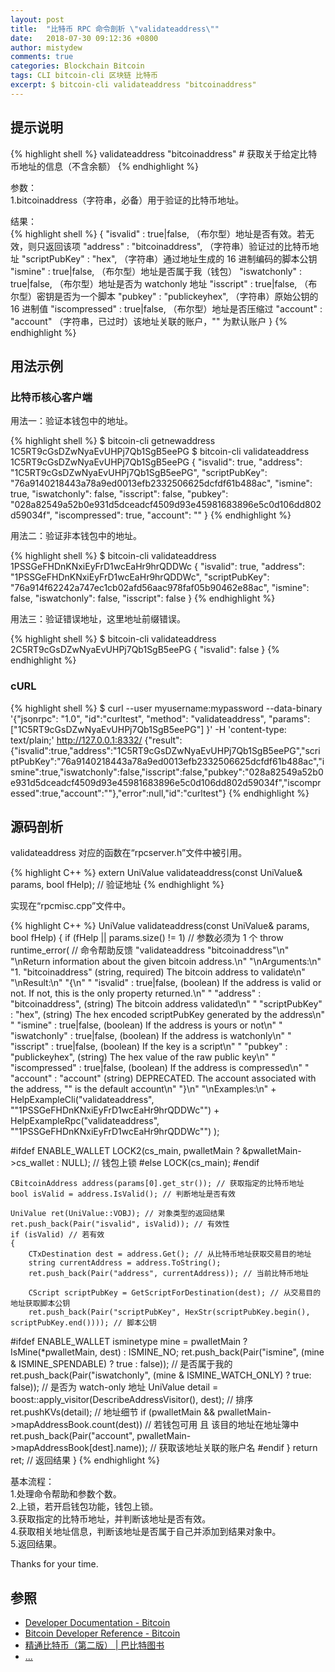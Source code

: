 ```yaml
---
layout: post
title:  "比特币 RPC 命令剖析 \"validateaddress\""
date:   2018-07-30 09:12:36 +0800
author: mistydew
comments: true
categories: Blockchain Bitcoin
tags: CLI bitcoin-cli 区块链 比特币
excerpt: $ bitcoin-cli validateaddress "bitcoinaddress"
---
```

## 提示说明

{% highlight shell %}
validateaddress "bitcoinaddress" # 获取关于给定比特币地址的信息（不含余额）
{% endhighlight %}

参数：<br>
1.bitcoinaddress（字符串，必备）用于验证的比特币地址。

结果：<br>
{% highlight shell %}
{
  "isvalid" : true|false,       （布尔型）地址是否有效。若无效，则只返回该项
  "address" : "bitcoinaddress", （字符串）验证过的比特币地址
  "scriptPubKey" : "hex",       （字符串）通过地址生成的 16 进制编码的脚本公钥
  "ismine" : true|false,        （布尔型）地址是否属于我（钱包）
  "iswatchonly" : true|false,   （布尔型）地址是否为 watchonly 地址
  "isscript" : true|false,      （布尔型）密钥是否为一个脚本
  "pubkey" : "publickeyhex",    （字符串）原始公钥的 16 进制值
  "iscompressed" : true|false,  （布尔型）地址是否压缩过
  "account" : "account"         （字符串，已过时）该地址关联的账户，"" 为默认账户
}
{% endhighlight %}

## 用法示例

### 比特币核心客户端

用法一：验证本钱包中的地址。

{% highlight shell %}
$ bitcoin-cli getnewaddress
1C5RT9cGsDZwNyaEvUHPj7Qb1SgB5eePG
$ bitcoin-cli validateaddress 1C5RT9cGsDZwNyaEvUHPj7Qb1SgB5eePG
{
  "isvalid": true,
  "address": "1C5RT9cGsDZwNyaEvUHPj7Qb1SgB5eePG",
  "scriptPubKey": "76a9140218443a78a9ed0013efb2332506625dcfdf61b488ac",
  "ismine": true,
  "iswatchonly": false,
  "isscript": false,
  "pubkey": "028a82549a52b0e931d5dceadcf4509d93e45981683896e5c0d106dd802d59034f",
  "iscompressed": true,
  "account": ""
}
{% endhighlight %}

用法二：验证非本钱包中的地址。

{% highlight shell %}
$ bitcoin-cli validateaddress 1PSSGeFHDnKNxiEyFrD1wcEaHr9hrQDDWc
{
  "isvalid": true,
  "address": "1PSSGeFHDnKNxiEyFrD1wcEaHr9hrQDDWc",
  "scriptPubKey": "76a914f62242a747ec1cb02afd56aac978faf05b90462e88ac",
  "ismine": false,
  "iswatchonly": false,
  "isscript": false
}
{% endhighlight %}

用法三：验证错误地址，这里地址前缀错误。

{% highlight shell %}
$ bitcoin-cli validateaddress 2C5RT9cGsDZwNyaEvUHPj7Qb1SgB5eePG
{
  "isvalid": false
}
{% endhighlight %}

### cURL

{% highlight shell %}
$ curl --user myusername:mypassword --data-binary '{"jsonrpc": "1.0", "id":"curltest", "method": "validateaddress", "params": ["1C5RT9cGsDZwNyaEvUHPj7Qb1SgB5eePG"] }' -H 'content-type: text/plain;' http://127.0.0.1:8332/
{"result":{"isvalid":true,"address":"1C5RT9cGsDZwNyaEvUHPj7Qb1SgB5eePG","scriptPubKey":"76a9140218443a78a9ed0013efb2332506625dcfdf61b488ac","ismine":true,"iswatchonly":false,"isscript":false,"pubkey":"028a82549a52b0e931d5dceadcf4509d93e45981683896e5c0d106dd802d59034f","iscompressed":true,"account":""},"error":null,"id":"curltest"}
{% endhighlight %}

## 源码剖析
validateaddress 对应的函数在“rpcserver.h”文件中被引用。

{% highlight C++ %}
extern UniValue validateaddress(const UniValue& params, bool fHelp); // 验证地址
{% endhighlight %}

实现在“rpcmisc.cpp”文件中。

{% highlight C++ %}
UniValue validateaddress(const UniValue& params, bool fHelp)
{
    if (fHelp || params.size() != 1) // 参数必须为 1 个
        throw runtime_error( // 命令帮助反馈
            "validateaddress \"bitcoinaddress\"\n"
            "\nReturn information about the given bitcoin address.\n"
            "\nArguments:\n"
            "1. \"bitcoinaddress\"     (string, required) The bitcoin address to validate\n"
            "\nResult:\n"
            "{\n"
            "  \"isvalid\" : true|false,       (boolean) If the address is valid or not. If not, this is the only property returned.\n"
            "  \"address\" : \"bitcoinaddress\", (string) The bitcoin address validated\n"
            "  \"scriptPubKey\" : \"hex\",       (string) The hex encoded scriptPubKey generated by the address\n"
            "  \"ismine\" : true|false,        (boolean) If the address is yours or not\n"
            "  \"iswatchonly\" : true|false,   (boolean) If the address is watchonly\n"
            "  \"isscript\" : true|false,      (boolean) If the key is a script\n"
            "  \"pubkey\" : \"publickeyhex\",    (string) The hex value of the raw public key\n"
            "  \"iscompressed\" : true|false,  (boolean) If the address is compressed\n"
            "  \"account\" : \"account\"         (string) DEPRECATED. The account associated with the address, \"\" is the default account\n"
            "}\n"
            "\nExamples:\n"
            + HelpExampleCli("validateaddress", "\"1PSSGeFHDnKNxiEyFrD1wcEaHr9hrQDDWc\"")
            + HelpExampleRpc("validateaddress", "\"1PSSGeFHDnKNxiEyFrD1wcEaHr9hrQDDWc\"")
        );

#ifdef ENABLE_WALLET
    LOCK2(cs_main, pwalletMain ? &pwalletMain->cs_wallet : NULL); // 钱包上锁
#else
    LOCK(cs_main);
#endif

    CBitcoinAddress address(params[0].get_str()); // 获取指定的比特币地址
    bool isValid = address.IsValid(); // 判断地址是否有效

    UniValue ret(UniValue::VOBJ); // 对象类型的返回结果
    ret.push_back(Pair("isvalid", isValid)); // 有效性
    if (isValid) // 若有效
    {
        CTxDestination dest = address.Get(); // 从比特币地址获取交易目的地址
        string currentAddress = address.ToString();
        ret.push_back(Pair("address", currentAddress)); // 当前比特币地址

        CScript scriptPubKey = GetScriptForDestination(dest); // 从交易目的地址获取脚本公钥
        ret.push_back(Pair("scriptPubKey", HexStr(scriptPubKey.begin(), scriptPubKey.end()))); // 脚本公钥

#ifdef ENABLE_WALLET
        isminetype mine = pwalletMain ? IsMine(*pwalletMain, dest) : ISMINE_NO;
        ret.push_back(Pair("ismine", (mine & ISMINE_SPENDABLE) ? true : false)); // 是否属于我的
        ret.push_back(Pair("iswatchonly", (mine & ISMINE_WATCH_ONLY) ? true: false)); // 是否为 watch-only 地址
        UniValue detail = boost::apply_visitor(DescribeAddressVisitor(), dest); // 排序
        ret.pushKVs(detail); // 地址细节
        if (pwalletMain && pwalletMain->mapAddressBook.count(dest)) // 若钱包可用 且 该目的地址在地址簿中
            ret.push_back(Pair("account", pwalletMain->mapAddressBook[dest].name)); // 获取该地址关联的账户名
#endif
    }
    return ret; // 返回结果
}
{% endhighlight %}

基本流程：<br>
1.处理命令帮助和参数个数。<br>
2.上锁，若开启钱包功能，钱包上锁。<br>
3.获取指定的比特币地址，并判断该地址是否有效。<br>
4.获取相关地址信息，判断该地址是否属于自己并添加到结果对象中。<br>
5.返回结果。

Thanks for your time.

## 参照
* [Developer Documentation - Bitcoin](https://bitcoin.org/en/developer-documentation)
* [Bitcoin Developer Reference - Bitcoin](https://bitcoin.org/en/developer-reference#validateaddress)
* [精通比特币（第二版） \| 巴比特图书](http://book.8btc.com/masterbitcoin2cn)
* [...](https://github.com/mistydew/blockchain)
